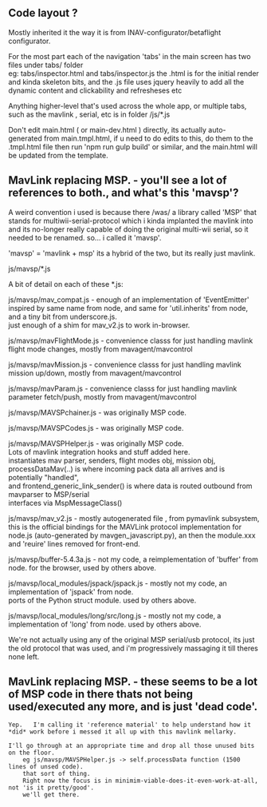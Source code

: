 ## Code layout ?

Mostly inherited it the way it is from INAV-configurator/betaflight configurator.

For the most part each of the navigation 'tabs' in the main 
    screen has two files under tabs/ folder    
    eg: tabs/inspector.html and tabs/inspector.js
the .html is for the initial render and kinda skeleton bits, 
    and the .js file uses jquery heavily to add all the dynamic content and clickability and refresheses etc

Anything higher-level that's used across the whole app, or multiple tabs, 
    such as the mavlink , serial, etc  is in folder /js/*.js

Don't edit main.html ( or main-dev.html ) directly, its actually auto-generated 
    from main.tmpl.html, if u need to do edits to this, do them to the .tmpl.html 
    file then run 'npm run gulp build' or similar, and the main.html will be updated from the template.


## MavLink replacing MSP. - you'll see a lot of references to both., and what's this 'mavsp'?

A weird convention i used is because there /was/ a library called 'MSP' that 
stands for multiwii-serial-protocol  which i kinda implanted the mavlink 
into and its no-longer really capable of doing the original multi-wii serial, 
so it needed to be renamed.  so...  i called it 'mavsp'.

'mavsp' = 'mavlink + msp'   its a hybrid of the two, but its really just mavlink.

js/mavsp/*.js

A bit of detail on each of these *.js:

js/mavsp/mav_compat.js    - enough of an implementation 
    of 'EventEmitter' inspired by same name 
    from node, and same for 'util.inherits' 
    from node, and a tiny bit from underscore.js.    
    just enough of a shim for mav_v2.js to work in-browser. 

js/mavsp/mavFlightMode.js - convenience classs for just handling mavlink flight mode changes, mostly from mavagent/mavcontrol 

js/mavsp/mavMission.js    - convenience classs for just handling mavlink mission up/down, mostly from mavagent/mavcontrol

js/mavsp/mavParam.js      - convenience classs for just handling mavlink parameter fetch/push, mostly from mavagent/mavcontrol

js/mavsp/MAVSPchainer.js - was originally MSP code.

js/mavsp/MAVSPCodes.js   - was originally MSP code.

js/mavsp/MAVSPHelper.js  - was originally MSP code.   
    Lots of mavlink integration hooks and stuff added here.  
    instantiates mav parser, senders, flight modes obj, mission obj,   
    processDataMav(..) is where incoming pack data all arrives and is potentially "handled",   
    and frontend_generic_link_sender() is where data 
    is routed outbound from mavparser to MSP/serial  
    interfaces via MspMessageClass()

js/mavsp/mav_v2.js - mostly autogenerated file , 
    from pymavlink subsystem, this is the official bindings for 
    the MAVLink protocol implementation for node.js 
    (auto-generated by mavgen_javascript.py), an then 
    the module.xxx and 'reuire' lines removed for front-end.

js/mavsp/buffer-5.4.3a.js                - not my code, a reimplementation of 'buffer' from node. for the browser, used by others above.

js/mavsp/local_modules/jspack/jspack.js  - mostly not my code, 
    an implementation of 'jspack' from node.  
    ports of the Python struct module. used by others above.

js/mavsp/local_modules/long/src/long.js  - mostly not my code, a implementation of 'long' from node.  used by others above.


We're not actually using any of the original MSP serial/usb protocol, 
its just the old protocol that was used, and i'm progressively massaging it till theres none left.


## MavLink replacing MSP. - these seems to be a lot of MSP code in there thats not being used/executed any more, and is just 'dead code'. 

    Yep.   I'm calling it 'reference material' to help understand how it *did* work before i messed it all up with this mavlink mellarky. 

    I'll go through at an appropriate time and drop all those unused bits on the floor.
        eg js/mavsp/MAVSPHelper.js -> self.processData function (1500 lines of unsed code).  
        that sort of thing. 
        Right now the focus is in minimim-viable-does-it-even-work-at-all, not 'is it pretty/good'. 
        we'll get there.